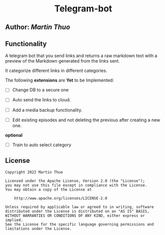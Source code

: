 <h1 align='center'>Telegram-bot</h1>

## Author: *Martin Thuo*

## Functionality

A telegram bot that you send links and returns a raw markdown text with a preview of the Markdown generated from the links sent.

It categorize different links in different categories.

The following **extensions** are **Yet** to be Implemented:

- [ ] Change DB to a secure one

- [ ] Auto send the links to cloud.

- [ ] Add a media backup functionality.

- [ ] Edit existing episodes and not deleting the previous after creating a new one.

__optional__
- [ ] Train to auto select category


## License

    Copyright 2022 Martin Thuo

    Licensed under the Apache License, Version 2.0 (the "License");
    you may not use this file except in compliance with the License.
    You may obtain a copy of the License at

        http://www.apache.org/licenses/LICENSE-2.0

    Unless required by applicable law or agreed to in writing, software
    distributed under the License is distributed on an "AS IS" BASIS,
    WITHOUT WARRANTIES OR CONDITIONS OF ANY KIND, either express or implied.
    See the License for the specific language governing permissions and
    limitations under the License.
